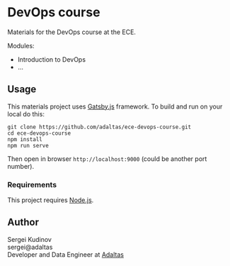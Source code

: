 # DevOps course

Materials for the DevOps course at the ECE.

Modules:
- Introduction to DevOps
- ...

## Usage

This materials project uses [Gatsby.js](https://www.gatsbyjs.org/) framework.
To build and run on your local do this:

```
git clone https://github.com/adaltas/ece-devops-course.git
cd ece-devops-course
npm install
npm run serve
```

Then open in browser `http://localhost:9000` (could be another port number).

### Requirements

This project requires [Node.js](https://nodejs.org/en/).

## Author

Sergei Kudinov   
sergei@adaltas   
Developer and Data Engineer at [Adaltas](https://www.adaltas.com/)

